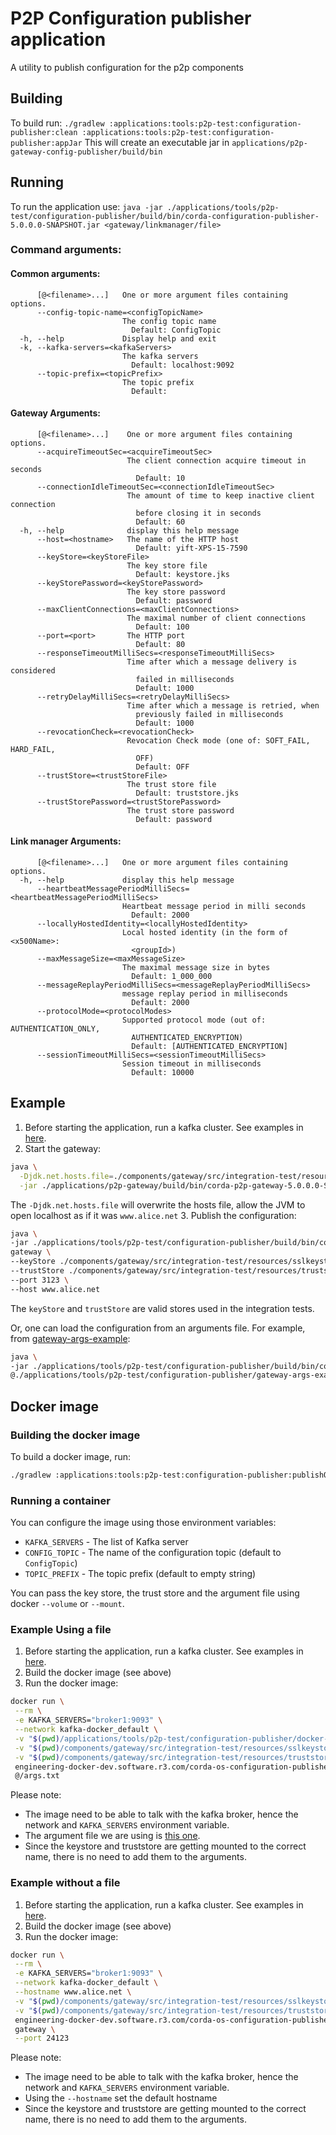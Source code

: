 # P2P Configuration publisher application
A utility to publish configuration for the p2p components

## Building
To build run:
`./gradlew :applications:tools:p2p-test:configuration-publisher:clean :applications:tools:p2p-test:configuration-publisher:appJar`
This will create an executable jar in `applications/p2p-gateway-config-publisher/build/bin` 

## Running
To run the application use:
`java -jar ./applications/tools/p2p-test/configuration-publisher/build/bin/corda-configuration-publisher-5.0.0.0-SNAPSHOT.jar <gateway/linkmanager/file>`

### Command arguments:
#### Common arguments:
```
      [@<filename>...]   One or more argument files containing options.
      --config-topic-name=<configTopicName>
                         The config topic name
                           Default: ConfigTopic
  -h, --help             Display help and exit
  -k, --kafka-servers=<kafkaServers>
                         The kafka servers
                           Default: localhost:9092
      --topic-prefix=<topicPrefix>
                         The topic prefix
                           Default:
```
#### Gateway Arguments:
```
      [@<filename>...]    One or more argument files containing options.
      --acquireTimeoutSec=<acquireTimeoutSec>
                          The client connection acquire timeout in seconds
                            Default: 10
      --connectionIdleTimeoutSec=<connectionIdleTimeoutSec>
                          The amount of time to keep inactive client connection
                            before closing it in seconds
                            Default: 60
  -h, --help              display this help message
      --host=<hostname>   The name of the HTTP host
                            Default: yift-XPS-15-7590
      --keyStore=<keyStoreFile>
                          The key store file
                            Default: keystore.jks
      --keyStorePassword=<keyStorePassword>
                          The key store password
                            Default: password
      --maxClientConnections=<maxClientConnections>
                          The maximal number of client connections
                            Default: 100
      --port=<port>       The HTTP port
                            Default: 80
      --responseTimeoutMilliSecs=<responseTimeoutMilliSecs>
                          Time after which a message delivery is considered
                            failed in milliseconds
                            Default: 1000
      --retryDelayMilliSecs=<retryDelayMilliSecs>
                          Time after which a message is retried, when
                            previously failed in milliseconds
                            Default: 1000
      --revocationCheck=<revocationCheck>
                          Revocation Check mode (one of: SOFT_FAIL, HARD_FAIL,
                            OFF)
                            Default: OFF
      --trustStore=<trustStoreFile>
                          The trust store file
                            Default: truststore.jks
      --trustStorePassword=<trustStorePassword>
                          The trust store password
                            Default: password
```
#### Link manager Arguments:
```
      [@<filename>...]   One or more argument files containing options.
  -h, --help             display this help message
      --heartbeatMessagePeriodMilliSecs=<heartbeatMessagePeriodMilliSecs>
                         Heartbeat message period in milli seconds
                           Default: 2000
      --locallyHostedIdentity=<locallyHostedIdentity>
                         Local hosted identity (in the form of <x500Name>:
                           <groupId>)
      --maxMessageSize=<maxMessageSize>
                         The maximal message size in bytes
                           Default: 1_000_000
      --messageReplayPeriodMilliSecs=<messageReplayPeriodMilliSecs>
                         message replay period in milliseconds
                           Default: 2000
      --protocolMode=<protocolModes>
                         Supported protocol mode (out of: AUTHENTICATION_ONLY,
                           AUTHENTICATED_ENCRYPTION)
                           Default: [AUTHENTICATED_ENCRYPTION]
      --sessionTimeoutMilliSecs=<sessionTimeoutMilliSecs>
                         Session timeout in milliseconds
                           Default: 10000
```

## Example
1. Before starting the application, run a kafka cluster. See examples in [here](../../../../testing/message-patterns/README.md).
2. Start the gateway: 
```bash
java \
  -Djdk.net.hosts.file=./components/gateway/src/integration-test/resources/hosts \
  -jar ./applications/p2p-gateway/build/bin/corda-p2p-gateway-5.0.0.0-SNAPSHOT.jar
```
The `-Djdk.net.hosts.file` will overwrite the hosts file, allow the JVM to open localhost as if it was `www.alice.net`
3. Publish the configuration:
```bash
java \
-jar ./applications/tools/p2p-test/configuration-publisher/build/bin/corda-configuration-publisher-5.0.0.0-SNAPSHOT.jar \
gateway \
--keyStore ./components/gateway/src/integration-test/resources/sslkeystore_alice.jks \
--trustStore ./components/gateway/src/integration-test/resources/truststore.jks \
--port 3123 \
--host www.alice.net
```
The `keyStore` and `trustStore` are valid stores used in the integration tests.

Or, one can load the configuration from an arguments file. For example, from [gateway-args-example](gateway-args-example.txt):
```bash
java \
-jar ./applications/tools/p2p-test/configuration-publisher/build/bin/corda-configuration-publisher-5.0.0.0-SNAPSHOT.jar \
@./applications/tools/p2p-test/configuration-publisher/gateway-args-example.txt
```

## Docker image
### Building the docker image
To build a docker image, run:
```bash
./gradlew :applications:tools:p2p-test:configuration-publisher:publishOSGiImage
```

### Running a container
You can configure the image using those environment variables:
* `KAFKA_SERVERS` - The list of Kafka server
* `CONFIG_TOPIC` - The  name of the configuration topic (default to `ConfigTopic`)
* `TOPIC_PREFIX` - The topic prefix (default to empty string)

You can pass the key store, the trust store and the argument file using docker `--volume` or `--mount`.

### Example Using a file
1. Before starting the application, run a kafka cluster. See examples in [here](../../../../testing/message-patterns/README.md).
2. Build the docker image (see above)
3. Run the docker image:
```bash
docker run \
 --rm \
 -e KAFKA_SERVERS="broker1:9093" \
 --network kafka-docker_default \
 -v "$(pwd)/applications/tools/p2p-test/configuration-publisher/docker-args-example.txt:/args.txt" \
 -v "$(pwd)/components/gateway/src/integration-test/resources/sslkeystore_alice.jks:/keystore.jks" \
 -v "$(pwd)/components/gateway/src/integration-test/resources/truststore.jks:/truststore.jks" \
 engineering-docker-dev.software.r3.com/corda-os-configuration-publisher:5.0.0.0-SNAPSHOT \
 @/args.txt
```
Please note:
* The image need to be able to talk with the kafka broker, hence the network and `KAFKA_SERVERS` environment variable.
* The argument file we are using is [this one](docker-args-example.txt).
*  Since the keystore and truststore are getting mounted to the correct name, there is no need to add them to the arguments.

### Example without a file
1. Before starting the application, run a kafka cluster. See examples in [here](../../../../testing/message-patterns/README.md).
2. Build the docker image (see above)
3. Run the docker image:
```bash
docker run \
 --rm \
 -e KAFKA_SERVERS="broker1:9093" \
 --network kafka-docker_default \
 --hostname www.alice.net \
 -v "$(pwd)/components/gateway/src/integration-test/resources/sslkeystore_alice.jks:/keystore.jks" \
 -v "$(pwd)/components/gateway/src/integration-test/resources/truststore.jks:/truststore.jks" \
 engineering-docker-dev.software.r3.com/corda-os-configuration-publisher:5.0.0.0-SNAPSHOT \
 gateway \
 --port 24123
```
Please note:
* The image need to be able to talk with the kafka broker, hence the network and `KAFKA_SERVERS` environment variable.
* Using the `--hostname` set the default hostname
*  Since the keystore and truststore are getting mounted to the correct name, there is no need to add them to the arguments.
